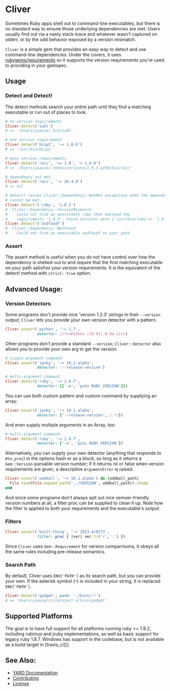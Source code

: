 # Cliver

Sometimes Ruby apps shell out to command-line executables, but there is no
standard way to ensure those underlying dependencies are met. Users usually
find out via a nasty stack-trace and whatever wasn't captured on stderr, or by
the odd behavior exposed by a version mismatch.

`Cliver` is a simple gem that provides an easy way to detect and use
command-line dependencies. Under the covers, it uses [rubygems/requirements][]
so it supports the version requirements you're used to providing in your
gemspec.

## Usage

### Detect and Detect!

The detect methods search your entire path until they find a matching executable
or run out of places to look.

```ruby
# no version requirements
Cliver.detect('subl')
# => '/Users/yaauie/.bin/subl'

# one version requirement
Cliver.detect('bzip2', '~> 1.0.6')
# => '/usr/bin/bzip2'

# many version requirements
Cliver.detect('racc', '>= 1.0', '< 1.4.9')
# => '/Users/yaauie/.rbenv/versions/1.9.3-p194/bin/racc'

# dependency not met
Cliver.detect('racc', '~> 10.4.9')
# => nil

# detect! raises Cliver::Dependency::NotMet exceptions when the dependency
# cannot be met.
Cliver.detect!('ruby', '1.8.5')
#  Cliver::Dependency::VersionMismatch
#    Could not find an executable ruby that matched the
#    requirements '1.8.5'. Found versions were {'/usr/bin/ruby'=> '1.8.7'}
Cliver.detect!('asdfasdf')
#  Cliver::Dependency::NotFound
#    Could not find an executable asdfasdf on your path
```

### Assert

The assert method is useful when you do not have control over how the
dependency is shelled-out to and require that the first matching executable on
your path satisfies your version requirements. It is the equivalent of the
detect! method with `strict: true` option.

## Advanced Usage:

### Version Detectors

Some programs don't provide nice 'version 1.2.3' strings in their `--version`
output; `Cliver` lets you provide your own version detector with a pattern.

```ruby
Cliver.assert('python', '~> 1.7',
              detector: /(?<=Python )[0-9][.0-9a-z]+/)
```

Other programs don't provide a standard `--version`; `Cliver::Detector` also
allows you to provide your own arg to get the version:

```ruby
# single-argument command
Cliver.assert('janky', '~> 10.1.alpha',
              detector: '--release-version')

# multi-argument command
Cliver.detect('ruby', '~> 1.8.7',
              detector: [['-e', 'puts RUBY_VERSION']])
```

You can use both custom pattern and custom command by supplying an array:

```ruby
Cliver.assert('janky', '~> 10.1.alpha',
              detector: ['--release-version', /.*/])
```

And even supply multiple arguments in an Array, too:

```ruby
# multi-argument command
Cliver.detect('ruby', '~> 1.8.7',
              detector: ['-e', 'puts RUBY_VERSION'])
```

Alternatively, you can supply your own detector (anything that responds to
`#to_proc`) in the options hash or as a block, so long as it returns a
`Gem::Version`-parsable version number; if it returns nil or false when
version requirements are given, a descriptive `ArgumentError` is raised.

```ruby
Cliver.assert('oddball', '~> 10.1.alpha') do |oddball_path|
  File.read(File.expand_path('../VERSION', oddball_path)).chomp
end
```

And since some programs don't always spit out nice semver-friendly version
numbers at all, a filter proc can be supplied to clean it up. Note how the
filter is applied to both your requirements and the executable's output:

### Filters

```ruby
Cliver.assert('built-thing', '~> 2013.4r8273',
              filter: proc { |ver| ver.tr('r','.') })
```

Since `Cliver` uses `Gem::Requirement` for version comparrisons, it obeys all
the same rules including pre-release semantics.

### Search Path

By default, Cliver uses `ENV['PATH']` as its search path, but you can provide
your own. If the asterisk symbol (`*`) is included in your string, it is
replaced `ENV['PATH']`.

```ruby
Cliver.detect('gadget', path: './bins/:*')
# => 'Users/yaauie/src/project-a/bins/gadget'
```

## Supported Platforms

The goal is to have full support for all platforms running ruby >= 1.9.2,
including rubinius and jruby implementations, as well as basic support for
legacy ruby 1.8.7. Windows has support in the codebase,
but is not available as a build target in [travis_ci][].

## See Also:

 - [YARD Documentation][yard-docs]
 - [Contributing](CONTRIBUTING.md)
 - [License](LICENSE.txt)


[rubygems/requirements]: https://github.com/rubygems/rubygems/blob/master/lib/rubygems/requirement.rb
[yard-docs]: http://yaauie.github.io/cliver/
[travis-ci]: https://travis-ci.org/yaauie/cliver
